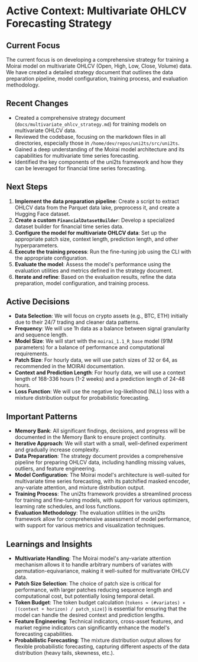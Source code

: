 # Active Context: Multivariate OHLCV Forecasting Strategy

## Current Focus
The current focus is on developing a comprehensive strategy for training a Moirai model on multivariate OHLCV (Open, High, Low, Close, Volume) data. We have created a detailed strategy document that outlines the data preparation pipeline, model configuration, training process, and evaluation methodology.

## Recent Changes
- Created a comprehensive strategy document (`docs/multivariate_ohlcv_strategy.md`) for training models on multivariate OHLCV data.
- Reviewed the codebase, focusing on the markdown files in all directories, especially those in `/home/dev/repos/uni2ts/src/uni2ts`.
- Gained a deep understanding of the Moirai model architecture and its capabilities for multivariate time series forecasting.
- Identified the key components of the uni2ts framework and how they can be leveraged for financial time series forecasting.

## Next Steps
1. **Implement the data preparation pipeline**: Create a script to extract OHLCV data from the Parquet data lake, preprocess it, and create a Hugging Face dataset.
2. **Create a custom `FinancialDatasetBuilder`**: Develop a specialized dataset builder for financial time series data.
3. **Configure the model for multivariate OHLCV data**: Set up the appropriate patch size, context length, prediction length, and other hyperparameters.
4. **Execute the training process**: Run the fine-tuning job using the CLI with the appropriate configuration.
5. **Evaluate the model**: Assess the model's performance using the evaluation utilities and metrics defined in the strategy document.
6. **Iterate and refine**: Based on the evaluation results, refine the data preparation, model configuration, and training process.

## Active Decisions
- **Data Selection**: We will focus on crypto assets (e.g., BTC, ETH) initially due to their 24/7 trading and cleaner data patterns.
- **Frequency**: We will use 1h data as a balance between signal granularity and sequence length.
- **Model Size**: We will start with the `moirai_1.1_R_base` model (91M parameters) for a balance of performance and computational requirements.
- **Patch Size**: For hourly data, we will use patch sizes of 32 or 64, as recommended in the MOIRAI documentation.
- **Context and Prediction Length**: For hourly data, we will use a context length of 168-336 hours (1-2 weeks) and a prediction length of 24-48 hours.
- **Loss Function**: We will use the negative log-likelihood (NLL) loss with a mixture distribution output for probabilistic forecasting.

## Important Patterns
- **Memory Bank**: All significant findings, decisions, and progress will be documented in the Memory Bank to ensure project continuity.
- **Iterative Approach**: We will start with a small, well-defined experiment and gradually increase complexity.
- **Data Preparation**: The strategy document provides a comprehensive pipeline for preparing OHLCV data, including handling missing values, outliers, and feature engineering.
- **Model Configuration**: The Moirai model's architecture is well-suited for multivariate time series forecasting, with its patchified masked encoder, any-variate attention, and mixture distribution output.
- **Training Process**: The uni2ts framework provides a streamlined process for training and fine-tuning models, with support for various optimizers, learning rate schedules, and loss functions.
- **Evaluation Methodology**: The evaluation utilities in the uni2ts framework allow for comprehensive assessment of model performance, with support for various metrics and visualization techniques.

## Learnings and Insights
- **Multivariate Handling**: The Moirai model's any-variate attention mechanism allows it to handle arbitrary numbers of variates with permutation-equivariance, making it well-suited for multivariate OHLCV data.
- **Patch Size Selection**: The choice of patch size is critical for performance, with larger patches reducing sequence length and computational cost, but potentially losing temporal detail.
- **Token Budget**: The token budget calculation (`tokens ≈ (#variates) × ⌈(context + horizon) / patch_size⌉`) is essential for ensuring that the model can handle the desired context and prediction lengths.
- **Feature Engineering**: Technical indicators, cross-asset features, and market regime indicators can significantly enhance the model's forecasting capabilities.
- **Probabilistic Forecasting**: The mixture distribution output allows for flexible probabilistic forecasting, capturing different aspects of the data distribution (heavy tails, skewness, etc.).
